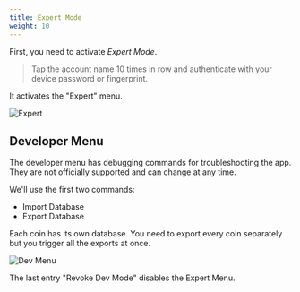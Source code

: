 ```yaml
---
title: Expert Mode
weight: 10
---
```


First, you need to activate *Expert Mode*. 

> Tap the account name 10 times in row and authenticate
> with your device password or fingerprint.

It activates the "Expert" menu.

![Expert](../img/2022-11-24_13-15-51.png?classes=small)

## Developer Menu

The developer menu has debugging
commands for troubleshooting the app.
They are not officially supported and can change at any time.

We'll use the first two commands:
- Import Database
- Export Database

Each coin has its own database. You need to export every coin separately
but you trigger all the exports at once.

![Dev Menu](../img/2022-11-24_13-16-27.png?classes=small)

The last entry "Revoke Dev Mode" disables the Expert Menu.

